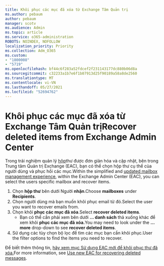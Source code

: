 ```yaml
---
title: Khôi phục các mục đã xóa từ Exchange Tâm Quản trị
ms.author: pebaum
author: pebaum
manager: scotv
ms.audience: Admin
ms.topic: article
ms.service: o365-administration
ROBOTS: NOINDEX, NOFOLLOW
localization_priority: Priority
ms.collection: Adm_O365
ms.custom:
- "1800008"
- "5719"
ms.openlocfilehash: bf44c6f283a52fdcef2f231143177dc880b06d8a
ms.sourcegitcommit: c32233a1b7e6f1b07913d25f90189a58a8de2560
ms.translationtype: MT
ms.contentlocale: vi-VN
ms.lasthandoff: 05/27/2021
ms.locfileid: "52694762"
---
```

# <a name="recover-deleted-items-from-exchange-admin-center"></a><span data-ttu-id="43274-102">Khôi phục các mục đã xóa từ Exchange Tâm Quản trị</span><span class="sxs-lookup"><span data-stu-id="43274-102">Recover deleted items from Exchange Admin Center</span></span>

<span data-ttu-id="43274-103">Trong trải nghiệm quản lý [hộp](https://admin.exchange.microsoft.com/#/mailboxes)thư được đơn giản hóa và cập nhật, bên trong Trung tâm Quản trị Exchange (EAC), bạn có thể chọn hộp thư cụ thể của người dùng và phục hồi các mục.</span><span class="sxs-lookup"><span data-stu-id="43274-103">Within the simplified and [updated mailbox management experience](https://admin.exchange.microsoft.com/#/mailboxes), within the Exchange Admin Center (EAC), you can select the users specific mailbox and recover items.</span></span>

1. <span data-ttu-id="43274-104">Chọn **hộp thư** bên dưới Người **nhận**.</span><span class="sxs-lookup"><span data-stu-id="43274-104">Choose **mailboxes** under **Recipients**.</span></span>
2. <span data-ttu-id="43274-105">Chọn người dùng mà bạn muốn khôi phục email từ đó.</span><span class="sxs-lookup"><span data-stu-id="43274-105">Select the user you want to recover emails from.</span></span>
3. <span data-ttu-id="43274-106">Chọn khôi **phục các mục đã xóa**.</span><span class="sxs-lookup"><span data-stu-id="43274-106">Select **recover deleted items**.</span></span>
    - <span data-ttu-id="43274-107">Bạn có thể cần phải xem bên dưới **... danh sách** thả xuống khác để xem khôi **phục các mục đã xóa.**</span><span class="sxs-lookup"><span data-stu-id="43274-107">You may need to look under the **… more** drop-down to see **recover deleted items**.</span></span>
4. <span data-ttu-id="43274-108">Sử dụng các tùy chọn bộ lọc để tìm các mục bạn cần khôi phục.</span><span class="sxs-lookup"><span data-stu-id="43274-108">User the filter options to find the items you need to recover.</span></span>

<span data-ttu-id="43274-109">Để biết thêm thông tin, [hãy xem mục Sử dụng EAC mới để khôi phục thư đã xóa.](/exchange/recipients-in-exchange-online/manage-user-mailboxes/recover-deleted-messages#use-new-eac-for-recovering-deleted-messages)</span><span class="sxs-lookup"><span data-stu-id="43274-109">For more information, see [Use new EAC for recovering deleted messages](/exchange/recipients-in-exchange-online/manage-user-mailboxes/recover-deleted-messages#use-new-eac-for-recovering-deleted-messages).</span></span>
